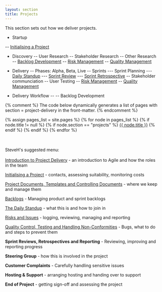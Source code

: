 ```yaml
---
layout: section
title: Projects
---
```


This section sets out how we deliver projects.

- Startup

-- [Initialising a Project](/projects/initialising-a-project)

- Discovery
-- User Research
-- Stakeholder Research
-- Other Research
-- <a href="delivering-a-project">Backlog Development</a>
-- <a href="issue-and-risk-management">Risk Management</a>
-- <a href="qualty-testing-non-conformities">Quality Management</a>

- Delivery
-- Phases: Alpha, Beta, Live
-- Sprints
--- Sprint Planning
--- [Daily Standup](/projects/daily-standup)
--- [Sprint Review](/projects/sprint-review)
--- [Sprint Retrospective]()
-- Stakeholder communciation
-- User Testing
-- <a href="issue-and-risk-management">Risk Management</a>
-- <a href="qualty-testing-non-conformities">Quality Management</a>


- Delivery Workflow
-- 
-- Backlog Development


{% comment %}
  The code below dynamically generates a list of pages with
  section = project-delivery in the front-matter.
{% endcomment %}

{% assign pages_list = site.pages %}
{% for node in pages_list %}
  {% if node.title != null %}
    {% if node.section == "projects" %}
<a class="section-list" href="{{ node.url }}">{{ node.title }}</a>
    {% endif %}
  {% endif %}
{% endfor %}

<br/><br/>
SteveH's suggested menu:<br/><br/>
<a href="project-delivery-intro">Introduction to Project Delivery</a> - an introduction to Agile and how the roles in the team

<a href="initialising-a-project">Initialising a Project</a> - contacts, assessing suitability, monitoring costs

<a href="qms-controlling-documents-and-records">Project Documents, Templates and Controlling Documents</a> - where we keep and manage them

<a href="delivering-a-project">Backlogs</a> - Managing product and sprint backlogs

<a href="daily-standup">The Daily Standup</a> - what this is and how to join in

<a href="issue-and-risk-management">Risks and Issues</a> - logging, reviewing, managing and reporting

<a href="qualty-testing-non-conformities">Quality Control, Testing and Handling Non-Conformities</a> - Bugs, what to do and steps to prevent them

**Sprint Reviews, Retrospectives and Reporting** - Reviewing, improving and reporting progress

**Steering Group** - how this is involved in the project

**Customer Complaints** - Carefully handling sensitive issues

**Hosting & Support** - arranging hosting and handing over to support

**End of Project** - getting sign-off and assessing the project



